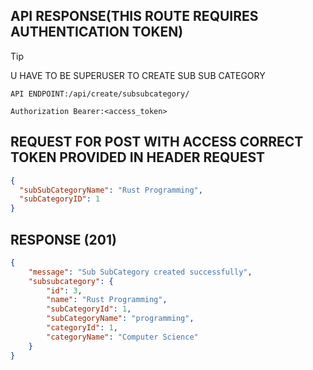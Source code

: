 ## API RESPONSE(THIS ROUTE REQUIRES AUTHENTICATION TOKEN)

> [!TIP]
>  U HAVE TO BE SUPERUSER TO CREATE SUB SUB CATEGORY 

`API ENDPOINT:/api/create/subsubcategory/`

`
Authorization Bearer:<access_token>
`


## REQUEST FOR POST WITH ACCESS CORRECT TOKEN PROVIDED IN HEADER REQUEST
```json
{
  "subSubCategoryName": "Rust Programming",
  "subCategoryID": 1
}


```


## RESPONSE (201)

```json
{
    "message": "Sub SubCategory created successfully",
    "subsubcategory": {
        "id": 3,
        "name": "Rust Programming",
        "subCategoryId": 1,
        "subCategoryName": "programming",
        "categoryId": 1,
        "categoryName": "Computer Science"
    }
}
```